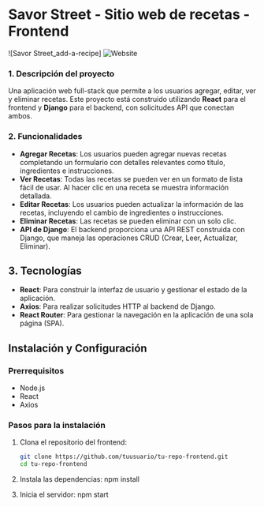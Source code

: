 # Savor Street - Sitio web de recetas - Frontend

![Savor Street_add-a-recipe] ![Website](https://github.com/user-attachments/assets/fcf719d0-cc7a-47bd-ad2b-f71b1b1db187)


### 1. Descripción del proyecto

Una aplicación web full-stack que permite a los usuarios agregar, editar, ver y eliminar recetas. Este proyecto está construido utilizando **React** para el frontend y **Django** para el backend, con solicitudes API que conectan ambos.

### 2. Funcionalidades

- **Agregar Recetas**: Los usuarios pueden agregar nuevas recetas completando un formulario con detalles relevantes como título, ingredientes e instrucciones.
- **Ver Recetas**: Todas las recetas se pueden ver en un formato de lista fácil de usar. Al hacer clic en una receta se muestra información detallada.
- **Editar Recetas**: Los usuarios pueden actualizar la información de las recetas, incluyendo el cambio de ingredientes o instrucciones.
- **Eliminar Recetas**: Las recetas se pueden eliminar con un solo clic.
- **API de Django**: El backend proporciona una API REST construida con Django, que maneja las operaciones CRUD (Crear, Leer, Actualizar, Eliminar).

## 3. Tecnologías 

- **React**: Para construir la interfaz de usuario y gestionar el estado de la aplicación.
- **Axios**: Para realizar solicitudes HTTP al backend de Django.
- **React Router**: Para gestionar la navegación en la aplicación de una sola página (SPA).

## Instalación y Configuración

### Prerrequisitos

- Node.js
- React
- Axios

### Pasos para la instalación

1. Clona el repositorio del frontend:
   ```bash
   git clone https://github.com/tuusuario/tu-repo-frontend.git
   cd tu-repo-frontend

2. Instala las dependencias:
   npm install

3. Inicia el servidor:
   npm start 



